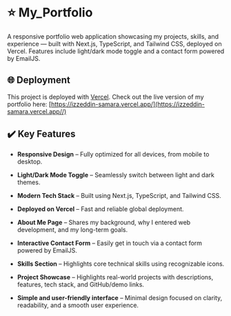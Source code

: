 # ⭐ My_Portfolio
A responsive portfolio web application showcasing my projects, skills, and experience — built with Next.js, TypeScript, and Tailwind CSS, deployed on Vercel. Features include light/dark mode toggle and a contact form powered by EmailJS.

## 🌐 Deployment
This project is deployed with [Vercel](https://vercel.com/). Check out the live version of my portfolio here:
[https://izzeddin-samara.vercel.app/](https://izzeddin-samara.vercel.app//)

## ✔️ Key Features 
- **Responsive Design** – Fully optimized for all devices, from mobile to desktop.
  
- **Light/Dark Mode Toggle** – Seamlessly switch between light and dark themes.
  
- **Modern Tech Stack** – Built using Next.js, TypeScript, and Tailwind CSS.
  
- **Deployed on Vercel** – Fast and reliable global deployment.
  
- **About Me Page** – Shares my background, why I entered web development, and my long-term goals.
  
- **Interactive Contact Form** – Easily get in touch via a contact form powered by EmailJS.
  
- **Skills Section** – Highlights core technical skills using recognizable icons.

- **Project Showcase** – Highlights real-world projects with descriptions, features, tech stack, and GitHub/demo links.

- **Simple and user-friendly interface** – Minimal design focused on clarity, readability, and a smooth user experience.
